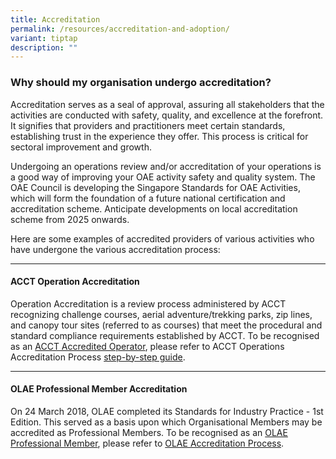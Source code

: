 ```yaml
---
title: Accreditation
permalink: /resources/accreditation-and-adoption/
variant: tiptap
description: ""
---
```

<h3>Why should my organisation undergo accreditation?</h3>
<p>Accreditation serves as a seal of approval, assuring all stakeholders
that the activities are conducted with safety, quality, and excellence
at the forefront. It signifies that providers and practitioners meet certain
standards, establishing trust in the experience they offer. This process
is critical for sectoral improvement and growth.</p>
<p>Undergoing an operations review and/or accreditation of your operations
is a good way of improving your OAE activity safety and quality system.
The OAE Council is developing the Singapore Standards for OAE Activities,
which will form the foundation of a future national certification and accreditation
scheme. Anticipate developments on local accreditation scheme from 2025
onwards.</p>
<p>Here are some examples of accredited providers of various activities who
have undergone the various accreditation process:</p>
<hr>
<h4>ACCT Operation Accreditation</h4>
<p>Operation Accreditation is a review process administered by ACCT recognizing
challenge courses, aerial adventure/trekking parks, zip lines, and canopy
tour sites (referred to as courses) that meet the procedural and standard
compliance requirements established by ACCT. To be recognised as an <a href="https://www.acctinfo.org/accredited-operations" rel="noopener noreferrer nofollow" target="_blank">ACCT Accredited Operator</a>,
please refer to ACCT Operations Accreditation Process <a href="https://www.acctinfo.org/operation-accreditation-process/" rel="noopener noreferrer nofollow" target="_blank">step-by-step guide</a>.</p>
<hr>
<h4>OLAE Professional Member Accreditation</h4>
<p>On 24 March 2018, OLAE completed its Standards for Industry Practice -
1st Edition. This served as a basis upon which Organisational Members may
be accredited as Professional Members. To be recognised as an <a href="https://www.olae.sg/our-members" rel="noopener noreferrer nofollow" target="_blank">OLAE Professional Member</a>,
please refer to <a href="https://www.olae.sg/accreditationprofessionalmembers" rel="noopener noreferrer nofollow" target="_blank">OLAE Accreditation Process</a>.</p>
<p></p>